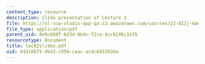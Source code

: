 ```yaml
---
content_type: resource
description: Slide presentation of Lecture 2.
file: https://ol-ocw-studio-app-qa.s3.amazonaws.com/courses/22-812j-managing-nuclear-technology-spring-2004/64416bf54bd3c554caacacdc6d3363ba_lec02slides.pdf
file_type: application/pdf
parent_uid: 8e9cb89f-6d3d-0b9c-f2ce-4cc8246c1e35
resourcetype: Document
title: lec02slides.pdf
uid: 64416bf5-4bd3-c554-caac-acdc6d3363ba
---
```

